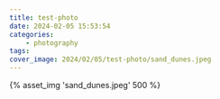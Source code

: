 ```yaml
---
title: test-photo
date: 2024-02-05 15:53:54
categories:
    - photography
tags:
cover_image: 2024/02/05/test-photo/sand_dunes.jpeg
---
```


{% asset_img 'sand_dunes.jpeg' 500 %}
